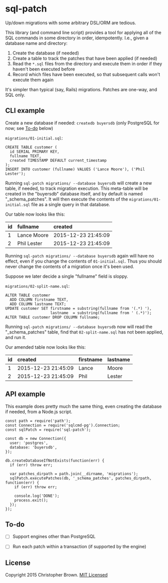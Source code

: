 # sql-patch

Up/down migrations with some arbitrary DSL/ORM are tedious.

This library (and command line script) provides a tool for applying all of the SQL commands in some directory in order, idempotently. I.e., given a database name and directory:

1. Create the database (if needed)
2. Create a table to track the patches that have been applied (if needed)
3. Read the `*.sql` files from the directory and execute them in order if they haven't been executed before
4. Record which files have been executed, so that subsequent calls won't execute them again

It's simpler than typical (say, Rails) migrations. Patches are one-way, and SQL only.


## CLI example

Create a new database if needed: `createdb buyersdb` (only PostgreSQL for now; see [To-do](#to-do) below)

`migrations/01-initial.sql`:

    CREATE TABLE customer (
      id SERIAL PRIMARY KEY,
      fullname TEXT,
      created TIMESTAMP DEFAULT current_timestamp
    );
    INSERT INTO customer (fullname) VALUES ('Lance Moore'), ('Phil Lester');

Running `sql-patch migrations/ --database buyersdb` will create a new table, if needed, to track migration execution. This meta-table will be created in the "buyersdb" database itself, and by default is named "\_schema\_patches". It will then execute the contents of the `migrations/01-initial.sql` file as a single query in that database.

Our table now looks like this:

| id | fullname    | created
|:---|:------------|:-------------------
| 1  | Lance Moore | 2015-12-23 21:45:09
| 2  | Phil Lester | 2015-12-23 21:45:09

Running `sql-patch migrations/ --database buyersdb` again will have no effect, even if you change the contents of `01-initial.sql`. Thus you should never change the contents of a migration once it's been used.

Suppose we later decide a single "fullname" field is sloppy.

`migrations/02-split-name.sql`:

    ALTER TABLE customer
      ADD COLUMN firstname TEXT,
      ADD COLUMN lastname TEXT;
    UPDATE customer SET firstname = substring(fullname from '(.*) '),
                        lastname  = substring(fullname from ' (.*)');
    ALTER TABLE customer DROP COLUMN fullname;

Running `sql-patch migrations/ --database buyersdb` now will read the "\_schema\_patches" table, find that `02-split-name.sql` has not been applied, and run it.

Our amended table now looks like this:

| id | created             | firstname | lastname
|:---|:--------------------|:----------|:--------
| 1  | 2015-12-23 21:45:09 | Lance     | Moore
| 2  | 2015-12-23 21:45:09 | Phil      | Lester


## API example

This example does pretty much the same thing, even creating the database if needed, from a Node.js script.

    const path = require('path');
    const Connection = require('sqlcmd-pg').Connection;
    const sqlPatch = require('sql-patch');

    const db = new Connection({
      user: 'postgres',
      database: 'buyersdb',
    });

    db.createDatabaseIfNotExists(function(err) {
      if (err) throw err;

      var patches_dirpath = path.join(__dirname, 'migrations');
      sqlPatch.executePatches(db, '_schema_patches', patches_dirpath, function(err) {
        if (err) throw err;

        console.log('DONE');
        process.exit();
      });
    });


## To-do

* [ ] Support engines other than PostgreSQL
* [ ] Run each patch within a transaction (if supported by the engine)


## License

Copyright 2015 Christopher Brown. [MIT Licensed](http://chbrown.github.io/licenses/MIT/#2015)
